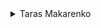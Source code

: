 <details>
<summary>Taras Makarenko</summary>

- [Pexels](https://www.pexels.com/@taras-makarenko-188506)
- [Instagram](https://instagram.com/gotocalifornia/)

    <details>
    <summary>Wallpapers</summary>

    <a href="https://www.pexels.com/photo/timelapse-photography-of-lake-593185/">
      <img src="./authors/Taras Makarenko/lake-timelapse-(custom).jpg" title="Timelapse Photography of Lake" width=600/>
    </a>

    </details>
</details>
